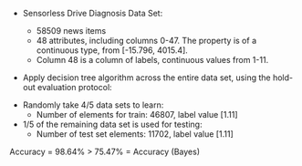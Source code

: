 - Sensorless Drive Diagnosis Data Set:
  + 58509 news items
  + 48 attributes, including columns 0-47. The property is of a continuous type, from [-15.796, 4015.4].
  + Column 48 is a column of labels, continuous values from 1-11.
  
  
 - Apply decision tree algorithm across the entire data set, using the hold-out evaluation protocol:
  + Randomly take 4/5 data sets to learn:
    * Number of elements for train: 46807, label value [1.11]
  + 1/5 of the remaining data set is used for testing:
    * Number of test set elements: 11702, label value [1.11]
    
 Accuracy = 98.64% > 75.47% = Accuracy (Bayes) 
 
 
